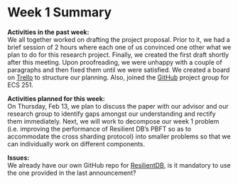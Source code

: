 # Week 1 Summary
<strong>Activities in the past week:</strong>\
We all together worked on drafting the project proposal. Prior to it, we had a brief session of 2 hours where each one of us convinced one other what we plan to do for this research project. Finally, we created the first draft shortly after this meeting. Upon proofreading, we were unhappy with a couple of paragraphs and then fixed them until we were satisfied.
We created a board on [Trello](https://trello.com/b/jXv54U3m/ecs-251-project) to structure our planning. Also, joined the [GitHub](https://github.com/ECS-251-W2020/final-project-group-5) project group for ECS 251.

<strong>Activities planned for this week:</strong>\
On Thursday, Feb 13, we plan to discuss the paper with our advisor and our research group to identify gaps amongst our understanding and rectify them immediately. Next, we will work to decompose our week 1 problem (i.e. improving the performance of Resilient DB’s PBFT so as to accommodate the cross sharding protocol) into smaller problems so that we can individually work on different components.

<strong>Issues:</strong>\
We already have our own GitHub repo for [ResilientDB](https://github.com/resilientdb/resilientdb), is it mandatory to use the one provided in the last announcement?
